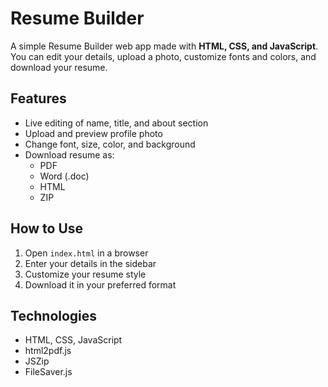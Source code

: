 # Resume Builder

A simple Resume Builder web app made with **HTML, CSS, and JavaScript**.  
You can edit your details, upload a photo, customize fonts and colors, and download your resume.

## Features
- Live editing of name, title, and about section  
- Upload and preview profile photo  
- Change font, size, color, and background  
- Download resume as:
  - PDF  
  - Word (.doc)  
  - HTML  
  - ZIP  

## How to Use
1. Open `index.html` in a browser  
2. Enter your details in the sidebar  
3. Customize your resume style  
4. Download it in your preferred format  

## Technologies
- HTML, CSS, JavaScript  
- html2pdf.js  
- JSZip  
- FileSaver.js  
